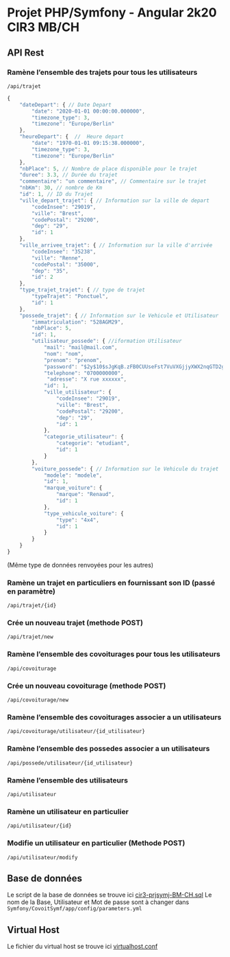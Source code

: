 

# Projet PHP/Symfony - Angular 2k20 CIR3 MB/CH


## API Rest
### Ramène l’ensemble des trajets pour tous les utilisateurs
`/api/trajet`
```javascript
{
    "dateDepart": { // Date Depart
        "date": "2020-01-01 00:00:00.000000",
        "timezone_type": 3,
        "timezone": "Europe/Berlin"
    },
    "heureDepart": {  //  Heure depart
        "date": "1970-01-01 09:15:38.000000",
        "timezone_type": 3,
        "timezone": "Europe/Berlin"
    },
    "nbPlace": 5, // Nombre de place disponible pour le trajet
    "duree": 3.3, // Durée du trajet
    "commentaire": "un commentaire", // Commentaire sur le trajet
    "nbKm": 30, // nombre de Km
    "id": 1, // ID du Trajet
    "ville_depart_trajet": { // Information sur la ville de depart
        "codeInsee": "29019",
        "ville": "Brest",
        "codePostal": "29200",
        "dep": "29",
        "id": 1
    },
    "ville_arrivee_trajet": { // Information sur la ville d'arrivée
        "codeInsee": "35238",
        "ville": "Renne",
        "codePostal": "35000",
        "dep": "35",
        "id": 2
    },
    "type_trajet_trajet": { // type de trajet
        "typeTrajet": "Ponctuel",
        "id": 1
    },
    "possede_trajet": { // Information sur le Vehicule et Utilisateur
        "immatriculation": "528AGM29",
        "nbPlace": 5,
        "id": 1,
        "utilisateur_possede": { //iformation Utilisateur
            "mail": "mail@mail.com",
            "nom": "nom",
            "prenom": "prenom",
            "password": "$2y$10$sJgKqB.zFB0CUUseFst7VuVXGjjyXWX2nqGTD2g1Kn6CzEhdQ4V4m",
            "telephone": "0700000000",
             "adresse": "X rue xxxxxx",
            "id": 1,
            "ville_utilisateur": {
                "codeInsee": "29019",
                "ville": "Brest",
                "codePostal": "29200",
                "dep": "29",
                "id": 1
            },
            "categorie_utilisateur": {
                "categorie": "etudiant",
                "id": 1
            }
        },
        "voiture_possede": { // Information sur le Vehicule du trajet
            "modele": "modele",
            "id": 1,
            "marque_voiture": {
                "marque": "Renaud",
                "id": 1
            },
            "type_vehicule_voiture": {
                "type": "4x4",
                "id": 1
            }
        }
    }
}
```
(Même type de données renvoyées pour les autres)
### Ramène un trajet en particuliers en fournissant son ID (passé en paramètre)
`/api/trajet/{id}`

### Crée un nouveau trajet (methode POST)
`/api/trajet/new`

### Ramène l’ensemble des covoiturages pour tous les utilisateurs
`/api/covoiturage`

### Crée un nouveau covoiturage (methode POST)
`/api/covoiturage/new`

### Ramène l’ensemble des covoiturages associer a un utilisateurs 
`/api/covoiturage/utilisateur/{id_utilisateur}`

### Ramène l’ensemble des possedes associer a un utilisateurs 
`/api/possede/utilisateur/{id_utilisateur}`

### Ramène l’ensemble des utilisateurs 
`/api/utilisateur`

### Ramène un utilisateur en particulier 
`/api/utilisateur/{id}`

### Modifie un utilisateur en particulier  (Methode POST)
`/api/utilisateur/modify`


## Base de données
Le script de la base de données se trouve ici [cir3-prjsymj-BM-CH.sql](https://github.com/RitchyGhan/Covoiturage/blob/master/cir3-prjsymj-BM-CH.sql)
Le nom de la Base, Utilisateur et Mot de passe sont à changer dans `Symfony/CovoitSymf/app/config/parameters.yml`


## Virtual Host
Le fichier du virtual host se trouve ici [virtualhost.conf](https://github.com/RitchyGhan/Covoiturage/blob/master/virtualhost.conf)